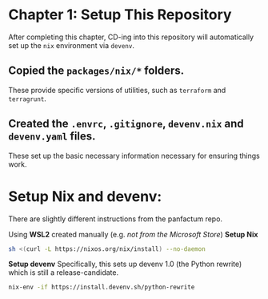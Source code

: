 Chapter 1: Setup This Repository
================================

After completing this chapter, CD-ing into this repository will automatically set up the `nix` environment via `devenv`.

## Copied the `packages/nix/*` folders.  
These provide specific versions of utilities, such as `terraform` and `terragrunt`.

## Created the `.envrc`, `.gitignore`, `devenv.nix` and `devenv.yaml` files.
These set up the basic necessary information necessary for ensuring things work.

# Setup Nix and devenv:

There are slightly different instructions from the panfactum repo.

Using **WSL2** created manually (e.g. _not from the Microsoft Store_)
**Setup Nix**
```sh
sh <(curl -L https://nixos.org/nix/install) --no-daemon
```

**Setup devenv**
Specifically, this sets up devenv 1.0 (the Python rewrite) which is still a release-candidate.
```sh
nix-env -if https://install.devenv.sh/python-rewrite
```

